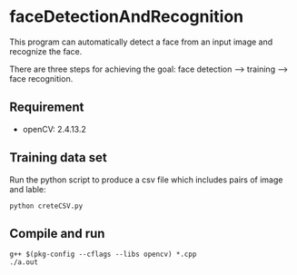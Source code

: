 # faceDetectionAndRecognition
This program can automatically detect a face from an input image and recognize the face.

There are three steps for achieving the goal: face detection --> training --> face recognition.  

## Requirement
- openCV: 2.4.13.2

## Training data set
Run the python script to produce a csv file which includes pairs of image and lable:

``` 
python creteCSV.py
```

## Compile and run
```
g++ $(pkg-config --cflags --libs opencv) *.cpp
./a.out
```
